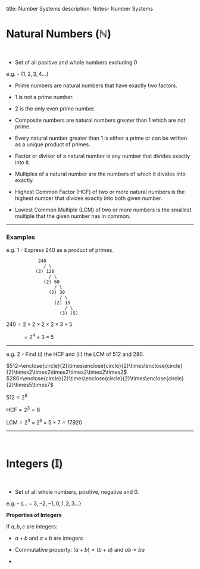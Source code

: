 title: Number Systems
description: Notes- Number Systems

# Natural Numbers ($\mathbb{N}$)

&nbsp;

- Set of all positive and whole numbers excluding $0$&nbsp;

e.g. - {${1,2,3,4 ...}$}

- Prime numbers are natural numbers that have exactly two factors.

- $1$ is not a prime number.

- $2$ is the only even prime number.

- Composite numbers are natural numbers greater than $1$ which are not prime.

- Every natural number greater than $1$ is either a prime or can be written as a unique product of primes.

- Factor or divisor of a natural number is any number that divides exactly into it.

- Multiples of a natural number are the numbers of which it divides into exactly.

- Highest Common Factor (HCF) of two or more natural numbers is the highest number that divides exactly into both given number.

- Lowest Common Multiple (LCM) of two or more numbers is the smallest multiple that the given number has in common.

---
### Examples
$\text{e.g. 1 - Express 240 as a product of primes.}$
```
            240
              / \
           (2) 120
                / \
              (2) 60
                  / \
                (2) 30
                    / \
                  (2) 15
                      / \
                    (3) (5)
```
$240 = 2\times2\times2\times2\times3\times5$

&nbsp;&nbsp;&nbsp;&nbsp;&nbsp;&nbsp;&nbsp;&nbsp;&nbsp;&nbsp;&nbsp;$=2^4\times3\times5$

---

$\text{e.g. 2 - Find (i) the HCF and (ii) the LCM of 512 and 280.}$

$512=\enclose{circle}{2}\times\enclose{circle}{2}\times\enclose{circle}{2}\times2\times2\times2\times2\times2\times2$ &nbsp;&nbsp;&nbsp;&nbsp;&nbsp;&nbsp;&nbsp;&nbsp;&nbsp;&nbsp;&nbsp; $280=\enclose{circle}{2}\times\enclose{circle}{2}\times\enclose{circle}{2}\times5\times7$

$512=2^9$

$\text{HCF}=2^3=8$

$\text{LCM}=2^3\times2^6\times5\times7=17920$

---
&nbsp;

# Integers ($\mathbb{I}$)

&nbsp;

- Set of all whole numbers, positive, negative and $0$.

e.g. - {${... -3,-2,-1,0,1,2,3 ...}$}

**Properties of Integers**

If $a,b,c$ are integers:

- $a+b$ and $a \times b$ are integers

- Commutative property: $(a+b) = (b+a)$ and $ab=ba$

-
